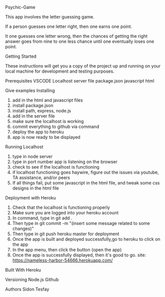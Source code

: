 Psychic-Game

This app involves the letter guessing game.

If a person guesses one letter right, then one earns one point.

It one guesses one letter wrong, then the chances of getting the right answer goes from nine to one less chance until one eventually loses one point.

Getting Started

These instructions will get you a copy of the project up and running on your local machine for development and testing purposes. 

Prerequisites
VSCODE
Localhost server file
package.json
javascript
html

Give examples
Installing
1. add in the html and javascript files
2. install package.json
3. install path, express, node.js
4. add in the server file
5. make sure the localhost is working
6. commit everything to github via command
7. deploy the app to heroku
8. app is now ready to be displayed

Running Localhost
1. type in node server
2. type in port number app is listening on the browser
3. check to see if the localhost is functioning
4. if localhost functioning goes haywire, figure out the issues via youtube, TA assistance, and/or peers
5. If all things fail, put some javascript in the html file, and tweak some css designs in the html file

Deployment with Heroku
1. Check that the localhost is functioning properly
2. Make sure you are logged into your heroku account
3. In command, type in git add .
4. Then type in git commit -m "(insert some message related to some changes)" 
5. Then type in git push heroku master for deployment
6. Once the app is built and deployed successfully,go to heroku to click on the app
7. In the app menu, then click the button (open the app)
8. Once the app is successfully displayed, then it's good to go. site: https://nameless-harbor-54666.herokuapp.com/

Built With
Heroku

Versioning
Node.js
Github

Authors
Sidon Tesfay

